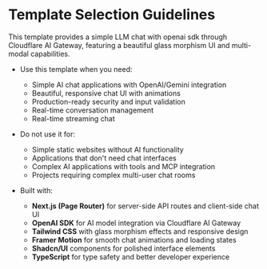 # Template Selection Guidelines

This template provides a simple LLM chat with openai sdk through Cloudflare AI Gateway, featuring a beautiful glass morphism UI and multi-modal capabilities.

* Use this template when you need:
  * Simple AI chat applications with OpenAI/Gemini integration
  * Beautiful, responsive chat UI with animations
  * Production-ready security and input validation
  * Real-time conversation management
  * Real-time streaming chat

* Do not use it for:
  * Simple static websites without AI functionality
  * Applications that don't need chat interfaces
  * Complex AI applications with tools and MCP integration
  * Projects requiring complex multi-user chat rooms

* Built with:
  * **Next.js (Page Router)** for server-side API routes and client-side chat UI
  * **OpenAI SDK** for AI model integration via Cloudflare AI Gateway
  * **Tailwind CSS** with glass morphism effects and responsive design
  * **Framer Motion** for smooth chat animations and loading states
  * **Shadcn/UI** components for polished interface elements
  * **TypeScript** for type safety and better developer experience